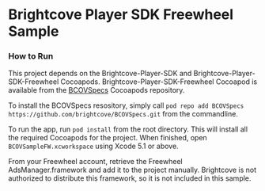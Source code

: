 Brightcove Player SDK Freewheel Sample
====================

### How to Run
This project depends on the Brightcove-Player-SDK and Brightcove-Player-SDK-Freewheel Cocoapods.  Brightcove-Player-SDK-Freewheel Cocoapod is available from the [BCOVSpecs](https://github.com/brightcove/BCOVSpecs) Cocoapods repository.

To install the BCOVSpecs resository, simply call `pod repo add BCOVSpecs https://github.com/brightcove/BCOVSpecs.git` from the commandline.

To run the app, run `pod install` from the root directory. This will install all the required Cocoapods for the project. When finished, open `BCOVSampleFW.xcworkspace` using Xcode 5.1 or above.  

From your Freewheel account, retrieve the Freewheel AdsManager.framework and add it to the project manually. Brightcove is not authorized to distribute this framework, so it is not included in this sample.

